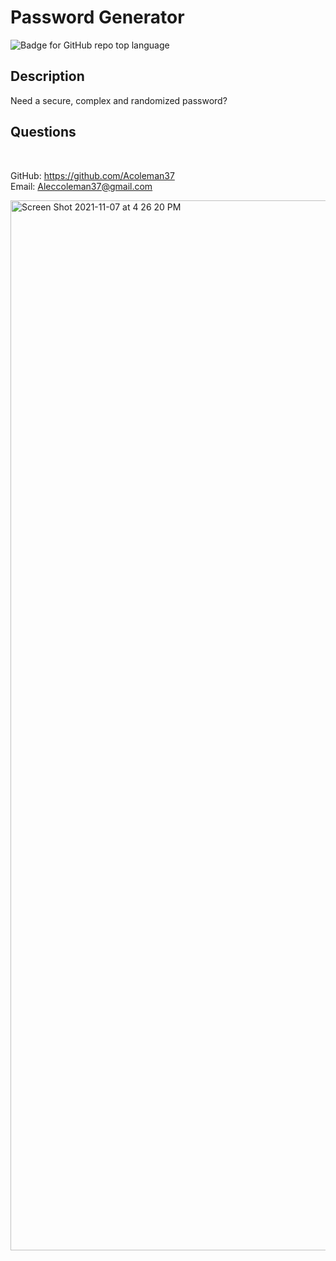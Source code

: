 # Password Generator 
![Badge for GitHub repo top language](https://img.shields.io/github/languages/top/Acoleman37/employee-db?style=flat&logo=appveyor)
## Description
  
Need a secure, complex and randomized password?

## Questions

 </br>
  
GitHub: https://github.com/Acoleman37 </br>
Email: Aleccoleman37@gmail.com

<img width="1680" alt="Screen Shot 2021-11-07 at 4 26 20 PM" src="https://user-images.githubusercontent.com/91629574/140667903-6e47bd42-5c4d-4cc6-a60c-eb2fc67cdae7.png">

